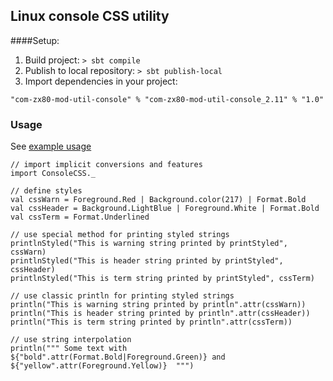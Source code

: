 ## Linux console CSS utility

####Setup:
1. Build project: `> sbt compile`
2. Publish to local repository: `> sbt publish-local`
3. Import dependencies in your project:
```
"com-zx80-mod-util-console" % "com-zx80-mod-util-console_2.11" % "1.0"
```

### Usage
See [example usage](https://github.com/zx80live/com.zx80.mod.util.console/blob/master/src/test/scala/com/zx80/mod/util/console/ConsoleCSSSpec.scala)

```
// import implicit conversions and features
import ConsoleCSS._

// define styles
val cssWarn = Foreground.Red | Background.color(217) | Format.Bold
val cssHeader = Background.LightBlue | Foreground.White | Format.Bold
val cssTerm = Format.Underlined

// use special method for printing styled strings
printlnStyled("This is warning string printed by printStyled", cssWarn)
printlnStyled("This is header string printed by printStyled", cssHeader)
printlnStyled("This is term string printed by printStyled", cssTerm)

// use classic println for printing styled strings
println("This is warning string printed by println".attr(cssWarn))
println("This is header string printed by println".attr(cssHeader))
println("This is term string printed by println".attr(cssTerm))

// use string interpolation
println(""" Some text with ${"bold".attr(Format.Bold|Foreground.Green)} and ${"yellow".attr(Foreground.Yellow)}  """)
```
